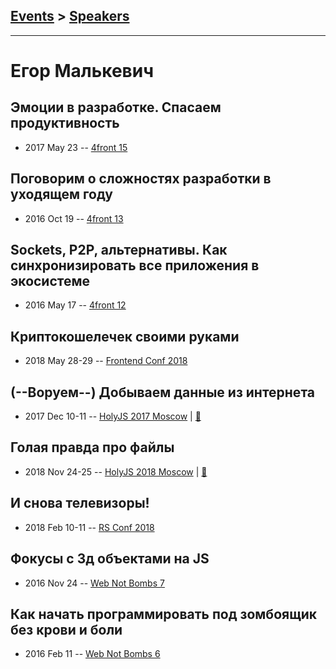 ## [Events](../README.md) > [Speakers](../speakers.md)
---

# Егор Малькевич

## Эмоции в разработке. Спасаем продуктивность
- 2017 May 23 -- [4front 15](https://www.youtube.com/watch?v=GWn9d6jzcN4)    
## Поговорим о сложностях разработки в уходящем году
- 2016 Oct 19 -- [4front 13](https://www.youtube.com/watch?v=snuwruoHEPg)    
## Sockets, P2P, альтернативы. Как синхронизировать все приложения в экосистеме
- 2016 May 17 -- [4front 12](https://www.youtube.com/watch?v=7dz9Cq73z7s)    
## Криптокошелечек своими руками
- 2018 May 28-29 -- [Frontend Conf 2018](https://www.youtube.com/watch?v=HPd7MlvGlyo)    
## (--Воруем--) Добываем данные из интернета
- 2017 Dec 10-11 -- [HolyJS 2017 Moscow](https://www.youtube.com/watch?v=Nn75sRAOlIY)  | [:notebook:](https://downloads.ctfassets.net/nn534z2fqr9f/2HZJwOFN1KcWaKE8MYcm86/5fb66d24428853dc89614bdd2fccd55d/egor-presentation-one.pdf)  
## Голая правда про файлы
- 2018 Nov 24-25 -- [HolyJS 2018 Moscow](https://www.youtube.com/watch?v=2r2yj2nGJi8)  | [:notebook:](https://downloads.ctfassets.net/nn534z2fqr9f/6YB3HXOGzeyMQ4M0cm0Img/3cd63548e8a84875cbba35e4962a5446/Egor_Malkevich_Naked_truth_about_files_at_Web.pdf)  
## И снова телевизоры!
- 2018 Feb 10-11 -- [RS Conf 2018](https://youtu.be/g7OBtXP69oQ)    
## Фокусы с 3д объектами на JS
- 2016 Nov 24 -- [Web Not Bombs 7](https://www.youtube.com/watch?v=Vl6Ftg_SYZ0)    
## Как начать программировать под зомбоящик без крови и боли
- 2016 Feb 11 -- [Web Not Bombs 6](https://www.youtube.com/watch?v=tUd8R4BRG7o)    
